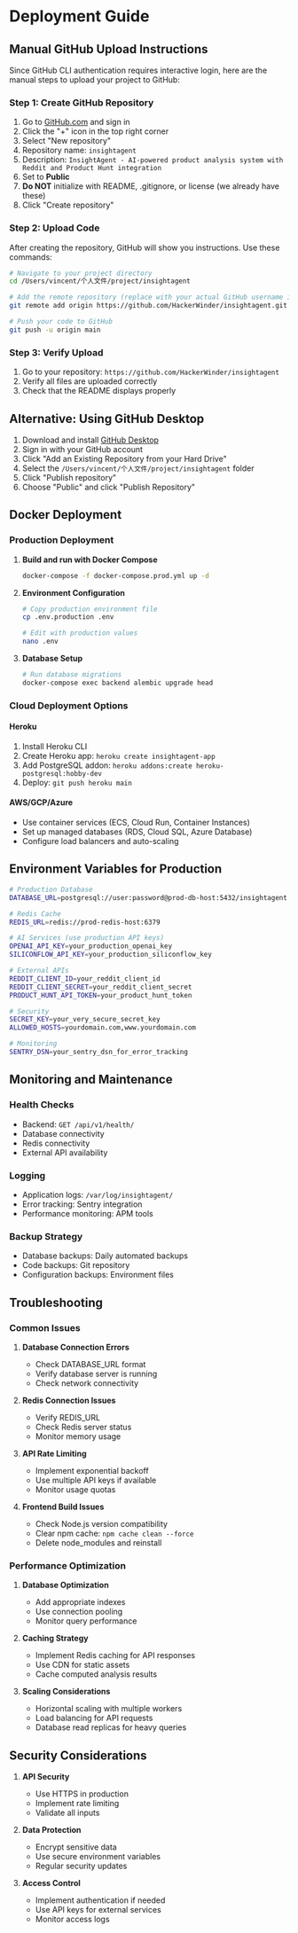 # Deployment Guide

## Manual GitHub Upload Instructions

Since GitHub CLI authentication requires interactive login, here are the manual steps to upload your project to GitHub:

### Step 1: Create GitHub Repository

1. Go to [GitHub.com](https://github.com) and sign in
2. Click the "+" icon in the top right corner
3. Select "New repository"
4. Repository name: `insightagent`
5. Description: `InsightAgent - AI-powered product analysis system with Reddit and Product Hunt integration`
6. Set to **Public**
7. **Do NOT** initialize with README, .gitignore, or license (we already have these)
8. Click "Create repository"

### Step 2: Upload Code

After creating the repository, GitHub will show you instructions. Use these commands:

```bash
# Navigate to your project directory
cd /Users/vincent/个人文件/project/insightagent

# Add the remote repository (replace with your actual GitHub username if different)
git remote add origin https://github.com/HackerWinder/insightagent.git

# Push your code to GitHub
git push -u origin main
```

### Step 3: Verify Upload

1. Go to your repository: `https://github.com/HackerWinder/insightagent`
2. Verify all files are uploaded correctly
3. Check that the README displays properly

## Alternative: Using GitHub Desktop

1. Download and install [GitHub Desktop](https://desktop.github.com/)
2. Sign in with your GitHub account
3. Click "Add an Existing Repository from your Hard Drive"
4. Select the `/Users/vincent/个人文件/project/insightagent` folder
5. Click "Publish repository"
6. Choose "Public" and click "Publish Repository"

## Docker Deployment

### Production Deployment

1. **Build and run with Docker Compose**
   ```bash
   docker-compose -f docker-compose.prod.yml up -d
   ```

2. **Environment Configuration**
   ```bash
   # Copy production environment file
   cp .env.production .env
   
   # Edit with production values
   nano .env
   ```

3. **Database Setup**
   ```bash
   # Run database migrations
   docker-compose exec backend alembic upgrade head
   ```

### Cloud Deployment Options

#### Heroku
1. Install Heroku CLI
2. Create Heroku app: `heroku create insightagent-app`
3. Add PostgreSQL addon: `heroku addons:create heroku-postgresql:hobby-dev`
4. Deploy: `git push heroku main`

#### AWS/GCP/Azure
- Use container services (ECS, Cloud Run, Container Instances)
- Set up managed databases (RDS, Cloud SQL, Azure Database)
- Configure load balancers and auto-scaling

## Environment Variables for Production

```bash
# Production Database
DATABASE_URL=postgresql://user:password@prod-db-host:5432/insightagent

# Redis Cache
REDIS_URL=redis://prod-redis-host:6379

# AI Services (use production API keys)
OPENAI_API_KEY=your_production_openai_key
SILICONFLOW_API_KEY=your_production_siliconflow_key

# External APIs
REDDIT_CLIENT_ID=your_reddit_client_id
REDDIT_CLIENT_SECRET=your_reddit_client_secret
PRODUCT_HUNT_API_TOKEN=your_product_hunt_token

# Security
SECRET_KEY=your_very_secure_secret_key
ALLOWED_HOSTS=yourdomain.com,www.yourdomain.com

# Monitoring
SENTRY_DSN=your_sentry_dsn_for_error_tracking
```

## Monitoring and Maintenance

### Health Checks
- Backend: `GET /api/v1/health/`
- Database connectivity
- Redis connectivity
- External API availability

### Logging
- Application logs: `/var/log/insightagent/`
- Error tracking: Sentry integration
- Performance monitoring: APM tools

### Backup Strategy
- Database backups: Daily automated backups
- Code backups: Git repository
- Configuration backups: Environment files

## Troubleshooting

### Common Issues

1. **Database Connection Errors**
   - Check DATABASE_URL format
   - Verify database server is running
   - Check network connectivity

2. **Redis Connection Issues**
   - Verify REDIS_URL
   - Check Redis server status
   - Monitor memory usage

3. **API Rate Limiting**
   - Implement exponential backoff
   - Use multiple API keys if available
   - Monitor usage quotas

4. **Frontend Build Issues**
   - Check Node.js version compatibility
   - Clear npm cache: `npm cache clean --force`
   - Delete node_modules and reinstall

### Performance Optimization

1. **Database Optimization**
   - Add appropriate indexes
   - Use connection pooling
   - Monitor query performance

2. **Caching Strategy**
   - Implement Redis caching for API responses
   - Use CDN for static assets
   - Cache computed analysis results

3. **Scaling Considerations**
   - Horizontal scaling with multiple workers
   - Load balancing for API requests
   - Database read replicas for heavy queries

## Security Considerations

1. **API Security**
   - Use HTTPS in production
   - Implement rate limiting
   - Validate all inputs

2. **Data Protection**
   - Encrypt sensitive data
   - Use secure environment variables
   - Regular security updates

3. **Access Control**
   - Implement authentication if needed
   - Use API keys for external services
   - Monitor access logs
